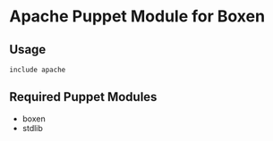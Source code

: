 # Apache Puppet Module for Boxen

## Usage

```puppet
include apache
```

## Required Puppet Modules

* boxen
* stdlib
